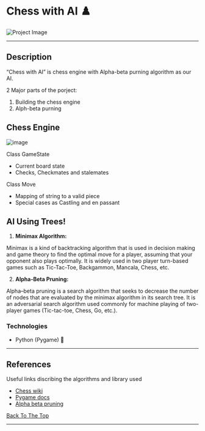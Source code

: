 # Chess with AI ♟️

![Project Image](https://github.com/shubh67678/Chess/blob/master/ezgif.com-gif-maker%20(1).gif)

---

## Description

“Chess with AI” is chess engine with Alpha-beta purning algorithm as our AI.

2 Major parts of the porject: 

1. Building the chess engine 
2. Alph-beta purning 


## Chess Engine

![image](https://user-images.githubusercontent.com/65152666/128220651-4c26cd27-007d-47af-8421-73bf6da8a243.png)






Class GameState 
  - Current board state
  - Checks, Checkmates and stalemates


Class Move
  - Mapping of string to a valid piece 
  - Special cases as Castling and en passant






## AI Using Trees!

1. **Minimax Algorithm:** 

Minimax is a kind of backtracking algorithm that is used in decision making and game theory to find the optimal move for a player, assuming that your opponent also plays optimally. It is widely used in two player turn-based games such as Tic-Tac-Toe, Backgammon, Mancala, Chess, etc.


2. **Alpha-Beta Pruning:**


Alpha–beta pruning is a search algorithm that seeks to decrease the number of nodes that are evaluated by the minimax algorithm in its search tree. It is an adversarial search algorithm used commonly for machine playing of two-player games (Tic-tac-toe, Chess, Go, etc.).


### Technologies

- Python (Pygame) 🐍

---


## References


Useful links discribing the algorithms and library used 

- [Chess wiki](https://www.chessprogramming.org/Main_Page)
- [Pygame docs](https://www.pygame.org/docs/)
- [Alpha beta pruning](https://en.wikipedia.org/wiki/Alpha%E2%80%93beta_pruning)

[Back To The Top](#read-me-template)

---

